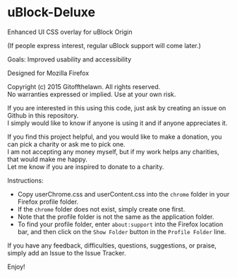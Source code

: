 # uBlock-Deluxe
Enhanced UI CSS overlay for uBlock Origin

(If people express interest, regular uBlock support will come later.)

Goals: Improved usability and accessibility

Designed for Mozilla Firefox

Copyright (c) 2015 Gitoffthelawn.  All rights reserved.  
No warranties expressed or implied.  Use at your own risk.

If you are interested in this using this code, just ask by creating an issue on Github in this repository.  
I simply would like to know if anyone is using it and if anyone appreciates it.

If you find this project helpful, and you would like to make a donation, you can pick a charity or ask me to pick one.  
I am not accepting any money myself, but if my work helps any charities, that would make me happy.  
Let me know if you are inspired to donate to a charity.

Instructions:
 - Copy userChrome.css and userContent.css into the `chrome` folder in your Firefox profile folder.
 - If the `chrome` folder does not exist, simply create one first.
 - Note that the profile folder is not the same as the application folder.
 - To find your profile folder, enter `about:support` into the Firefox location bar, and then click on the `Show Folder` button in the `Profile Folder` line.

If you have any feedback, difficulties, questions, suggestions, or praise, simply add an Issue to the Issue Tracker.

Enjoy!
